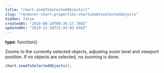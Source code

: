 ```yaml
---
title: "chart.zoomToSelectedObjects()"
slug: "renderer-chart-properties-chartzoomtoselectedobjects"
hidden: false
createdAt: "2018-08-24T09:36:17.786Z"
updatedAt: "2019-12-10T12:43:03.456Z"
---
```

**type**: function()

Zooms to the currently selected objects, adjusting zoom level and viewport position.
If no objects are selected, no zooming is done.

```javascript
chart.zoomToSelectedObjects();
```

